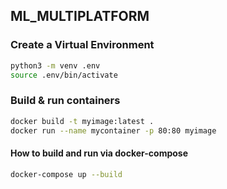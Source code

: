 ## ML_MULTIPLATFORM

### Create a Virtual Environment
```bash
python3 -m venv .env
source .env/bin/activate
```

### Build & run containers
```bash
docker build -t myimage:latest .
docker run --name mycontainer -p 80:80 myimage
```

#### How to build and run via docker-compose
```bash
docker-compose up --build
```
